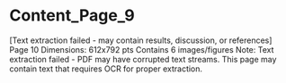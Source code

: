 # Content_Page_9

[Text extraction failed - may contain results, discussion, or references]
Page 10
Dimensions: 612x792 pts
Contains 6 images/figures
Note: Text extraction failed - PDF may have corrupted text streams.
This page may contain text that requires OCR for proper extraction.
